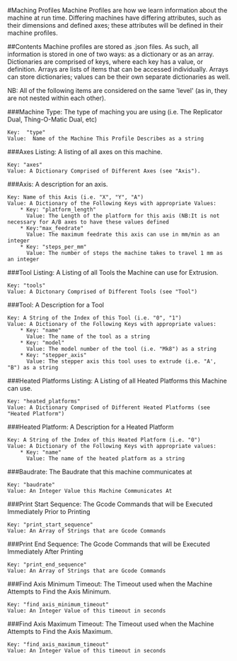 #Maching Profiles
Machine Profiles are how we learn information about the machine at run time.  Differing machines have differing attributes, such as their dimensions and defined axes; these attributes will be defined in their machine profiles.

##Contents
Machine profiles are stored as .json files.  As such, all information is stored in one of two ways: as a dictionary or as an array.  Dictionaries are comprised of keys, where each key has a value, or definition.  Arrays are lists of items that can be accessed individually.  Arrays can store dictionaries; values can be their own separate dictionaries as well.

NB: All of the following items are considered on the same 'level' (as in, they are not nested within each other).

###Machine Type:
  The type of maching you are using (i.e. The Replicator Dual, Thing-O-Matic Dual, etc)

    Key:  "type"
    Value:  Name of the Machine This Profile Describes as a string

###Axes Listing:
  A listing of all axes on this machine.

    Key: "axes"
    Value: A Dictionary Comprised of Different Axes (see "Axis").

###Axis:
  A description for an axis.
  
    Key: Name of this Axis (i.e. "X", "Y", "A")
    Value: A Dictionary of the Following Keys with appropriate Values:
        * Key: "platform_length" 
          Value: The Length of the platform for this axis (NB:It is not necessary for A/B axes to have these values defined
        * Key:"max_feedrate"
          Value: The maximum feedrate this axis can use in mm/min as an integer
        * Key: "steps_per_mm" 
          Value: The number of steps the machine takes to travel 1 mm as an integer

###Tool Listing:
  A Listing of all Tools the Machine can use for Extrusion.

    Key: "tools"
    Value: A Dictonary Comprised of Different Tools (see "Tool")

###Tool:
  A Description for a Tool

    Key: A String of the Index of this Tool (i.e. "0", "1")
    Value: A Dictionary of the Following Keys with appropriate values:
        * Key: "name"
          Value: The name of the tool as a string
        * Key: "model"
          Value: The model number of the tool (i.e. "Mk8") as a string
        * Key: "stepper_axis"
          Value: The stepper axis this tool uses to extrude (i.e. "A', "B") as a string

###Heated Platforms Listing:
  A Listing of all Heated Platforms this Machine can use.

    Key: "heated_platforms"
    Value: A Dictionary Comprised of Different Heated Platforms (see "Heated Platform")

###Heated Platform:
  A Description for a Heated Platform

    Key: A String of the Index of this Heated Platform (i.e. "0")
    Value: A Dictionary of the Following Keys with appropriate values:
        * Key: "name"
          Value: The name of the heated platform as a string

###Baudrate:
  The Baudrate that this machine communicates at

    Key: "baudrate"
    Value: An Integer Value this Machine Communicates At

###Print Start Sequence:
  The Gcode Commands that will be Executed Immediately Prior to Printing

    Key: "print_start_sequence"
    Value: An Array of Strings that are Gcode Commands

###Print End Sequence:
  The Gcode Commands that will be Executed Immediately After Printing

    Key: "print_end_sequence"
    Value: An Array of Strings that are Gcode Commands

###Find Axis Minimum Timeout:
  The Timeout used when the Machine Attempts to Find the Axis Minimum.

    Key: "find_axis_minimum_timeout"
    Value: An Integer Value of this timeout in seconds 

###Find Axis Maximum Timeout:
  The Timeout used when the Machine Attempts to Find the Axis Maximum.

    Key: "find_axis_maximum_timeout"
    Value: An Integer Value of this timeout in seconds
